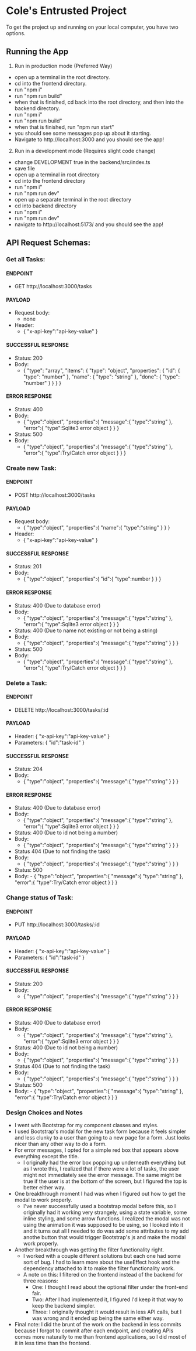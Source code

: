 # Cole's Entrusted Project

To get the project up and running on your local computer,
you have two options.

## Running the App

1. Run in production mode (Preferred Way)

-   open up a terminal in the root directory.
-   cd into the frontend directory.
-   run "npm i"
-   run "npm run build"
-   when that is finished, cd back into the root directory,
    and then into the backend directory.
-   run "npm i"
-   run "npm run build"
-   when that is finished, run "npm run start"
-   you should see some messages pop up about it starting.
-   Navigate to http://localhost:3000 and you should see the app!

2. Run in a development mode (Requires slight code change)

-   change DEVELOPMENT true in the backend/src/index.ts
-   save file
-   open up a terminal in root directory
-   cd into the frontend directory
-   run "npm i"
-   run "npm run dev"
-   open up a separate terminal in the root directory
-   cd into backend directory
-   run "npm i"
-   run "npm run dev"
-   navigate to http://localhost:5173/ and you should see the app!

## API Request Schemas:

### Get all Tasks:

#### ENDPOINT

-   GET http://localhost:3000/tasks

#### PAYLOAD

-   Request body:
    -   none
-   Header:
    -   {
        "x-api-key":"api-key-value"
        }

#### SUCCESSFUL RESPONSE

-   Status: 200
-   Body:
    -   {
        "type": "array",
        "items": {
        "type": "object",
        "properties": {
        "id": {
        "type": "number"
        },
        "name": {
        "type": "string"
        },
        "done": {
        "type": "number"
        }
        }
        }
        }

#### ERROR RESPONSE

-   Status: 400
-   Body:
    -   {
        "type":"object",
        "properties":{
        "message":{
        "type":"string"
        },
        "error":{
        "type":Sqlite3 error object
        }
        }
        }
-   Status: 500
-   Body:
    -   {
        "type":"object",
        "properties":{
        "message":{
        "type":"string"
        },
        "error":{
        "type":Try/Catch error object
        }
        }
        }

### Create new Task:

#### ENDPOINT

-   POST http://localhost:3000/tasks

#### PAYLOAD

-   Request body:
    -   {
        "type":"object",
        "properties":{
        "name":{
        "type":"string"
        }
        }
        }
-   Header:
    -   {
        "x-api-key":"api-key-value"
        }

#### SUCCESSFUL RESPONSE

-   Status: 201
-   Body:
    -   {
        "type":"object",
        "properties":{
        "id":{
        "type":number
        }
        }
        }

#### ERROR RESPONSE

-   Status: 400 (Due to database error)
-   Body:
    -   {
        "type":"object",
        "properties":{
        "message":{
        "type":"string"
        },
        "error":{
        "type":Sqlite3 error object
        }
        }
        }
-   Status: 400 (Due to name not existing or not being a string)
-   Body:
    -   {
        "type":"object",
        "properties":{
        "message":{
        "type":"string"
        }
        }
        }
-   Status: 500
-   Body:
    -   {
        "type":"object",
        "properties":{
        "message":{
        "type":"string"
        },
        "error":{
        "type":Try/Catch error object
        }
        }
        }

### Delete a Task:

#### ENDPOINT

-   DELETE http://localhost:3000/tasks/:id

#### PAYLOAD

-   Header: {
    "x-api-key":"api-key-value"
    }
-   Parameters: {
    "id":"task-id"
    }

#### SUCCESSFUL RESPONSE

-   Status: 204
-   Body:
    -   {
        "type":"object",
        "properties":{
        "message":{
        "type":"string"
        }
        }
        }

#### ERROR RESPONSE

-   Status: 400 (Due to database error)
-   Body:
    -   {
        "type":"object",
        "properties":{
        "message":{
        "type":"string"
        },
        "error":{
        "type":Sqlite3 error object
        }
        }
        }
-   Status: 400 (Due to id not being a number)
-   Body:
    -   {
        "type":"object",
        "properties":{
        "message":{
        "type":"string"
        }
        }
        }
-   Status 404 (Due to not finding the task)
-   Body:
    -   {
        "type":"object",
        "properties":{
        "message":{
        "type":"string"
        }
        }
        }
-   Status: 500
-   Body: - {
    "type":"object",
    "properties":{
    "message":{
    "type":"string"
    },
    "error":{
    "type":Try/Catch error object
    }
    }
    }

### Change status of Task:

#### ENDPOINT

-   PUT http://localhost:3000/tasks/:id

#### PAYLOAD

-   Header: {
    "x-api-key":"api-key-value"
    }
-   Parameters: {
    "id":"task-id"
    }

#### SUCCESSFUL RESPONSE

-   Status: 200
-   Body:
    -   {
        "type":"object",
        "properties":{
        "message":{
        "type":"string"
        }
        }
        }

#### ERROR RESPONSE

-   Status: 400 (Due to database error)
-   Body:
    -   {
        "type":"object",
        "properties":{
        "message":{
        "type":"string"
        },
        "error":{
        "type":Sqlite3 error object
        }
        }
        }
-   Status: 400 (Due to id not being a number)
-   Body:
    -   {
        "type":"object",
        "properties":{
        "message":{
        "type":"string"
        }
        }
        }
-   Status 404 (Due to not finding the task)
-   Body:
    -   {
        "type":"object",
        "properties":{
        "message":{
        "type":"string"
        }
        }
        }
-   Status: 500
-   Body: - {
    "type":"object",
    "properties":{
    "message":{
    "type":"string"
    },
    "error":{
    "type":Try/Catch error object
    }
    }
    }

### Design Choices and Notes

-   I went with Bootstrap for my component classes and styles.
-   I used Bootstrap's modal for the new task form because it feels
    simpler and less clunky to a user than going to a new page for a form.
    Just looks nicer than any other way to do a form.
-   For error messages, I opted for a simple red box that appears above everything
    except the title.
    -   I originally had the error box popping up underneath everything but as I wrote this,
        I realized that if there were a lot of tasks, the user might not immediately see the error message.
        The same might be true if the user is at the bottom of the screen, but I
        figured the top is better either way.
-   One breakthrough moment I had was when I figured out how to get the modal to work properly.
    -   I've never successfully used a bootstrap modal before this, so I originally
        had it working very strangely, using a state variable, some inline styling, and some arrow functions.
        I realized the modal was not using the animation it was supposed to be using, so
        I looked into it and it turns out all I needed to do was add some attributes to my
        add anothe button that would trigger Bootstrap's js and make the modal work properly.
-   Another breakthrough was getting the filter functionality right.
    -   I worked with a couple different solutions but each one had some sort of bug. I had to learn
        more about the useEffect hook and the dependency attached to it to make the filter functionality work.
    -   A note on this: I filtered on the frontend instead of the backend for three reasons:
        -   One: I thought I read about the optional filter under the front-end fair.
        -   Two: After I had implemented it, I figured I'd keep it that way to keep the backend simpler.
        -   Three: I originally thought it would result in less API calls, but I was wrong and it ended up being the same
            either way.
-   Final note: I did the brunt of the work on the backend in less commits because I forgot to commit after each endpoint,
    and creating APIs comes more naturally to me than frontend applications, so I did most of it in less time than the frontend.
